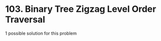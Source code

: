 # 103. Binary Tree Zigzag Level Order Traversal

1 possible solution for this problem  


```

```

